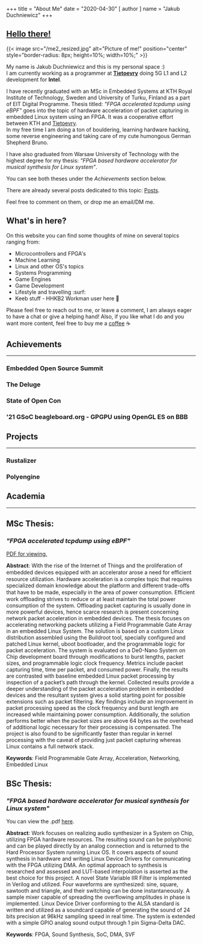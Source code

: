+++
title = "About Me"
date = "2020-04-30"
[ author ]
  name = "Jakub Duchniewicz"
+++

## [Hello there!](https://www.youtube.com/watch?v=rEq1Z0bjdwc)
{{< image src="/me2_resized.jpg" alt="Picture of me!" position="center" style="border-radius: 8px; height=10%; width=10%;" >}}

My name is Jakub Duchniewicz and this is my personal space :) \
I am currently working as a programmer at **[Tietoevry]** doing 5G L1 and L2 development for **Intel**. 

I have recently graduated with an MSc in Embedded Systems at KTH Royal Institute of Technology, Sweden and University of Turku, Finland as a part of EIT Digital Programme. Thesis titled: *"FPGA accelerated tcpdump using eBPF"* goes into the topic of hardware acceleration of packet capturing in embedded Linux system using an FPGA. It was a cooperative effort between KTH and [Tietoevry]. \
In my free time I am doing a ton of bouldering, learning hardware hacking, some reverse engineering and taking care of my cute humongous German Shepherd Bruno.

I have also graduated from Warsaw University of Technology with the highest degree for my thesis: *"FPGA based hardware accelerator for musical synthesis for Linux system"*. 

You can see both theses under the *Achievements* section below.

There are already several posts dedicated to this topic: [Posts].

Feel free to comment on them, or drop me an email/DM me.

## What's in here?
On this website you can find some thoughts of mine on several topics ranging from:

* Microcontrollers and FPGA's
* Machine Learning
* Linux and other OS's topics
* Systems Programming
* Game Engines
* Game Development
* Lifestyle and travelling :surf:
* Keeb stuff - HHKB2 Workman user here :muscle:

Please feel free to reach out to me, or leave a comment, I am always eager to have a chat or give a helping hand!
Also, if you like what I do and you want more content, feel free to buy me a [coffee] :coffee:

## Achievements
---
### Embedded Open Source Summit 

### The Deluge

### State of Open Con

### '21 GSoC beagleboard.org - GPGPU using OpenGL ES on BBB


## Projects
---
### Rustalizer


### Polyengine


## Academia
---
## MSc Thesis:
### *"FPGA accelerated tcpdump using eBPF"*

[PDF for viewing.]

**Abstract**:
With the rise of the Internet of Things and the proliferation of embedded
devices equipped with an accelerator arose a need for eﬀicient resource
utilization. Hardware acceleration is a complex topic that requires specialized
domain knowledge about the platform and different trade-offs that have to be
made, especially in the area of power consumption. Eﬀicient work offloading
strives to reduce or at least maintain the total power consumption of the
system. Offloading packet capturing is usually done in more powerful devices,
hence scarce research is present concerning network packet acceleration in
embedded devices.
The thesis focuses on accelerating networking packets utilizing a Field
Programmable Gate Array in an embedded Linux System. The solution is
based on a custom Linux distribution assembled using the Buildroot tool,
specially configured and patched Linux kernel, uboot bootloader, and the
programmable logic for packet acceleration. The system is evaluated on
a De0-Nano System on Chip development board through modifications to
burst lengths, packet sizes, and programmable logic clock frequency. Metrics
include packet capturing time, time per packet, and consumed power. Finally,
the results are contrasted with baseline embedded Linux packet processing by
inspection of a packet’s path through the kernel.
Collected results provide a deeper understanding of the packet acceleration
problem in embedded devices and the resultant system gives a solid starting
point for possible extensions such as packet filtering. Key findings include
an improvement in packet processing speed as the clock frequency and burst
length are increased while maintaining power consumption. Additionally,
the solution performs better when the packet sizes are above 64 bytes as the
overhead of additional logic necessary for their processing is compensated.
The project is also found to be significantly faster than regular in kernel
processing with the caveat of providing just packet capturing whereas Linux
contains a full network stack.

**Keywords**: Field Programmable Gate Array, Acceleration, Networking, Embedded Linux

## BSc Thesis:
### *"FPGA based hardware accelerator for musical synthesis for Linux system"*

You can view the .pdf [here].

**Abstract**: Work focuses on realizing audio synthesizer in a System on Chip, utilizing FPGA
hardware resources. The resulting sound can be polyphonic and can be played directly
by an analog connection and is returned to the Hard Processor System running Linux
OS. It covers aspects of sound synthesis in hardware and writing Linux Device Drivers
for communicating with the FPGA utilizing DMA. An optimal approach to synthesis is
researched and assessed and LUT-based interpolation is asserted as the best choice for
this project. A novel State Variable IIR Filter is implemented in Verilog and utilized. Four
waveforms are synthesized: sine, square, sawtooth and triangle, and their switching can
be done instantaneously. A sample mixer capable of spreading the overflowing amplitudes
in phase is implemented. Linux Device Driver conforming to the ALSA standard is written
and utilized as a soundcard capable of generating the sound of 24 bits precision at 96kHz
sampling speed in real time. The system is extended with a simple GPIO analog sound
output through 1 pin Sigma-Delta DAC.

**Keywords**: FPGA, Sound Synthesis, SoC, DMA, SVF

[Tietoevry]: https://www.tietoevry.com/
[PolyEngine]: https://github.com/PolyEngineTeam/PolyEngine/
[Posts]: https://jduchniewicz.com/posts/
[here]: https://jduchniewicz.com/FPGA-synth.pdf
[PDF for viewing.]: https://jduchniewicz.com/FPGA-capture.pdf
[coffee]: https://www.buymeacoffee.com/jduchniewicz
